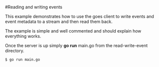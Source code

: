 #Reading and writing events

This example demonstrates how to use the goes client to write events and event metadata to a stream and then read them back.

The example is simple and well commented and should explain how everything works.

Once the server is up simply **go run** main.go from the read-write-event directory.

```
$ go run main.go
```

